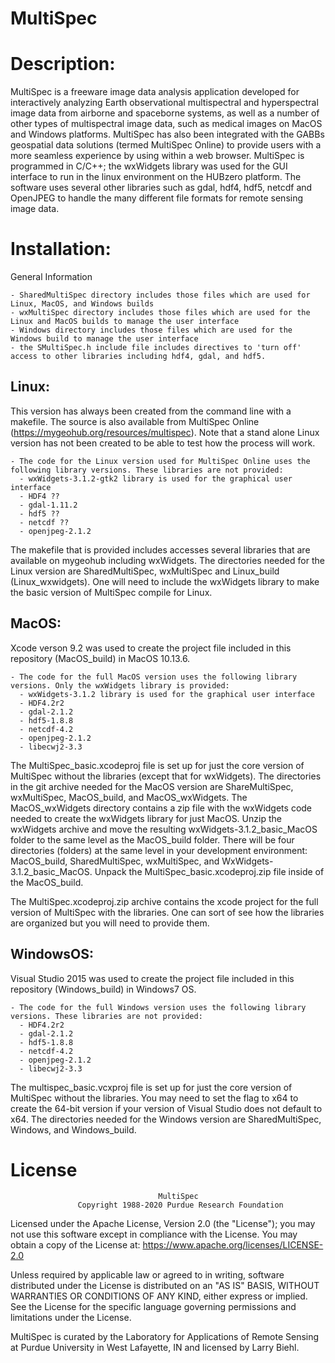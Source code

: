 # MultiSpec

# Description: 
MultiSpec is a freeware image data analysis application developed for interactively analyzing Earth observational multispectral and hyperspectral image data from airborne and spaceborne systems, as well as a number of other types of multispectral image data, such as medical images on MacOS and Windows platforms. MultiSpec has also been integrated with the GABBs geospatial data solutions (termed MultiSpec Online) to provide users with a more seamless experience by using within a web browser. MultiSpec is programmed in C/C++; the wxWidgets library was used for the GUI interface to run in the linux environment on the HUBzero platform. The software uses several other libraries such as gdal, hdf4, hdf5, netcdf and OpenJPEG to handle the many different file formats for remote sensing image data. 
# Installation:
  General Information
  
    - SharedMultiSpec directory includes those files which are used for Linux, MacOS, and Windows builds
    - wxMultiSpec directory includes those files which are used for the Linux and MacOS builds to manage the user interface
    - Windows directory includes those files which are used for the Windows build to manage the user interface
    - the SMultiSpec.h include file includes directives to 'turn off' access to other libraries including hdf4, gdal, and hdf5.
  
## Linux: 
This version has always been created from the command line with a makefile. The source is also available from MultiSpec Online (https://mygeohub.org/resources/multispec). Note that a stand alone Linux version has not been created to be able to test how the process will work.
  
    - The code for the Linux version used for MultiSpec Online uses the following library versions. These libraries are not provided:
      - wxWidgets-3.1.2-gtk2 library is used for the graphical user interface
      - HDF4 ??
      - gdal-1.11.2
      - hdf5 ??
      - netcdf ??
      - openjpeg-2.1.2
  
  The makefile that is provided includes accesses several libraries that are available on mygeohub including wxWidgets. The directories needed for the Linux version are SharedMultiSpec, wxMultiSpec and Linux_build (Linux_wxwidgets). One will need to include the wxWidgets library to make the basic version of MultiSpec compile for Linux.
  
## MacOS: 
Xcode verson 9.2 was used to create the project file included in this repository (MacOS_build) in MacOS 10.13.6.
  
    - The code for the full MacOS version uses the following library versions. Only the wxWidgets library is provided:
      - wxWidgets-3.1.2 library is used for the graphical user interface
      - HDF4.2r2
      - gdal-2.1.2
      - hdf5-1.8.8
      - netcdf-4.2
      - openjpeg-2.1.2
      - libecwj2-3.3
  
  The MultiSpec_basic.xcodeproj file is set up for just the core version of MultiSpec without the libraries (except that for  wxWidgets). The directories in the git archive needed for the MacOS version are ShareMultiSpec, wxMultiSpec, MacOS_build, and MacOS_wxWidgets. The MacOS_wxWidgets directory contains a zip file with the wxWidgets code needed to create the wxWidgets library for just MacOS. Unzip the wxWidgets archive and move the resulting wxWidgets-3.1.2_basic_MacOS folder to the same level as the MacOS_build folder. There will be four directories (folders) at the same level in your development environment: MacOS_build, SharedMultiSpec, wxMultiSpec, and WxWidgets-3.1.2_basic_MacOS. Unpack the MultiSpec_basic.xcodeproj.zip file inside of the MacOS_build.
  
  The MultiSpec.xcodeproj.zip archive contains the xcode project for the full version of MultiSpec with the libraries. One can sort of see how the libraries are organized but you will need to provide them.  
  
## WindowsOS: 
Visual Studio 2015 was used to create the project file included in this repository (Windows_build) in Windows7 OS.
  
    - The code for the full Windows version uses the following library versions. These libraries are not provided:
      - HDF4.2r2
      - gdal-2.1.2
      - hdf5-1.8.8
      - netcdf-4.2
      - openjpeg-2.1.2
      - libecwj2-3.3
       
  The multispec_basic.vcxproj file is set up for just the core version of MultiSpec without the libraries. You may need to set the flag to x64 to create the 64-bit version if your version of Visual Studio does not default to x64. The directories needed for the Windows version are SharedMultiSpec, Windows, and Windows_build.
  
# License

                                     MultiSpec
                   Copyright 1988-2020 Purdue Research Foundation

 Licensed under the Apache License, Version 2.0 (the "License"); you may not use
 this software except in compliance with the License. You may obtain a copy of the
 License at:  https://www.apache.org/licenses/LICENSE-2.0

 Unless required by applicable law or agreed to in writing, software distributed
 under the License is distributed on an "AS IS" BASIS, WITHOUT WARRANTIES OR
 CONDITIONS OF ANY KIND, either express or implied. See the License for the specific
 language governing permissions and limitations under the License.

 MultiSpec is curated by the Laboratory for Applications of Remote Sensing at
 Purdue University in West Lafayette, IN and licensed by Larry Biehl.
